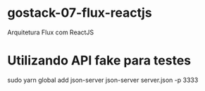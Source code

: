 # gostack-07-flux-reactjs

Arquitetura Flux com ReactJS

# Utilizando API fake para testes

sudo yarn global add json-server
json-server server.json -p 3333
